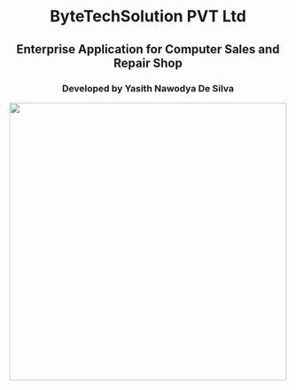 <h1 align="center">ByteTechSolution PVT Ltd</h1>
<h2 align="center">Enterprise Application for Computer Sales and Repair Shop</h2>
<h3 align="center">Developed by Yasith Nawodya De Silva</h3>

<p align="center">
<img src="https://github.com/user-attachments/assets/c841c24a-ea6b-4bda-9827-9e0d14138bea" width="500px" />
</p>

